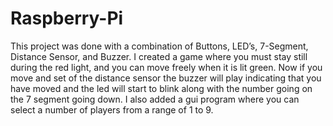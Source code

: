 # Raspberry-Pi

This project was done with a combination of Buttons, LED’s, 7-Segment, Distance Sensor, and Buzzer. I
created a game where you must stay still during the red light, and you can move freely when it is lit
green. Now if you move and set of the distance sensor the buzzer will play indicating that you have
moved and the led will start to blink along with the number going on the 7 segment going down. I also
added a gui program where you can select a number of players from a range of 1 to 9. 
